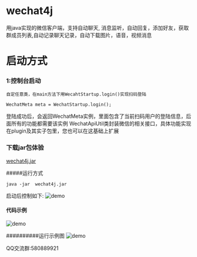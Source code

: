 # wechat4j
用java实现的微信客户端，支持自动聊天, 消息监听，自动回复，添加好友，获取群成员列表,自动记录聊天记录，自动下载图片，语音，视频消息

# 启动方式
###  1:控制台启动
    自定任意类，在main方法下用WecahtStartup.login()实现扫码登陆
```
WechatMeta meta = WechatStartup.login();	
```
登陆成功后，会返回WechatMeta实例，里面包含了当前扫码用户的登陆信息，后面所有的功能都需要该实例
WechatApiUtil类封装微信的相关接口，具体功能实现在plugin及其实子包里，您也可以在这基础上扩展



### 下载jar包体验
[wechat4j.jar](https://github.com/hexiangtao/wechat4j/blob/master/assert/wechat4j.jar)

#####运行方式
````
java -jar  wechat4j.jar
````


启动后控制如下:
![demo](https://github.com/hexiangtao/wechat4j/blob/master/assert/console1.png)


#### 代码示例
![demo](https://github.com/hexiangtao/wechat4j/blob/master/assert/code0.png)



##########运行示例图
![demo](https://github.com/hexiangtao/wechat4j/blob/master/assert/demo1.png)


QQ交流群:580889921



